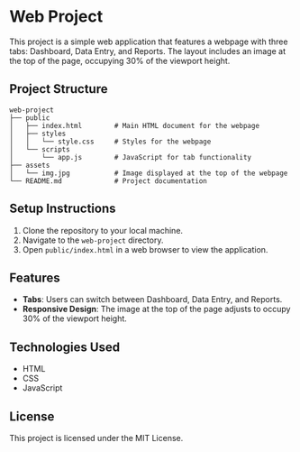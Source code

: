 # Web Project

This project is a simple web application that features a webpage with three tabs: Dashboard, Data Entry, and Reports. The layout includes an image at the top of the page, occupying 30% of the viewport height.

## Project Structure

```
web-project
├── public
│   ├── index.html        # Main HTML document for the webpage
│   ├── styles
│   │   └── style.css     # Styles for the webpage
│   └── scripts
│       └── app.js        # JavaScript for tab functionality
├── assets
│   └── img.jpg           # Image displayed at the top of the webpage
└── README.md             # Project documentation
```

## Setup Instructions

1. Clone the repository to your local machine.
2. Navigate to the `web-project` directory.
3. Open `public/index.html` in a web browser to view the application.

## Features

- **Tabs**: Users can switch between Dashboard, Data Entry, and Reports.
- **Responsive Design**: The image at the top of the page adjusts to occupy 30% of the viewport height.

## Technologies Used

- HTML
- CSS
- JavaScript

## License

This project is licensed under the MIT License.